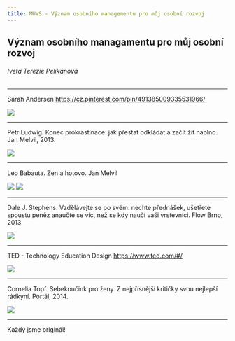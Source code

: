 ```yaml
---
title: MUVS - Význam osobního managementu pro můj osobní rozvoj
---
```


<!-- .slide: data-background="#1A237E" -->
## Význam osobního managamentu pro můj osobní rozvoj
###### Iveta Terezie Pelikánová

---

Sarah Andersen
https://cz.pinterest.com/pin/491385009335531966/

![](https://i.imgur.com/J0p2XJo.jpg)

---

Petr Ludwig. Konec prokrastinace: jak přestat odkládat a začít žít naplno. Jan Melvil, 2013.

![](https://i.imgur.com/jKKcwX0.png)

---

Leo Babauta. Zen a hotovo. Jan Melvil

![](https://i.imgur.com/PAk9l1Q.jpg) ![](
https://i.imgur.com/8vYst8A.jpg)

---

Dale J. Stephens. Vzdělávejte se po svém: nechte přednášek, ušetřete spoustu peněz anaučte se víc, než se kdy naučí vaši vrstevníci. Flow Brno, 2013

![](https://i.imgur.com/AiwonSw.jpg)


---

TED - Technology Education Design
https://www.ted.com/#/

![](https://i.imgur.com/ztqVB4M.jpg)


---

Cornelia Topf. Sebekoučink pro ženy. Z nejpřísnější kritičky svou nejlepší rádkyní. Portál, 2014.

![](https://i.imgur.com/7jZNm4C.jpg)

---

Každý jsme originál!